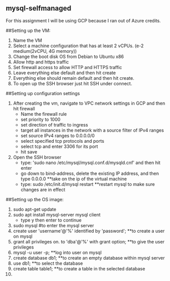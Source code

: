 ## mysql-selfmanaged

For this assignment I will be using GCP because I ran out of Azure credits.

##Setting up the VM:
1. Name the VM
2. Select a machine configuration that has at least 2 vCPUs. (e-2 medium(2vCPU, 4G memory))
3. Change the boot disk OS from Debian to Ubuntu x86
4. Allow http and https traffic
5. Set firewall access to allow HTTP and HTTPS traffic
6. Leave everything else default and then hit create
7. Everything else should remain default and then hit create.
8. To open up the SSH browser just hit SSH under connect.

##Setting up configuration settings
1. After creating the vm, navigate to VPC network settings in GCP
    and then hit firewall
    - Name the firewall rule
    - set priority to 1000
    - set direction of traffic to ingress
    - target all instances in the network with a source filter of IPv4 ranges
    - set source IPv4 ranges to 0.0.0.0/0
    - select specified tcp protocols and ports
    - select tcp and enter 3306 for its port
    - hit save
2. Open the SSH browser
    - type: 'sudo nano /etc/mysql/mysql.conf.d/mysqld.cnf' and then hit enter
    - go down to bind-address, delete the existing IP address, and then type 0.0.0.0 
        **take on the ip of the virtual machine
    - type: sudo /etc/init.d/mysql restart
        **restart mysql to make sure changes are in effect

##Setting up the OS image:
1. sudo apt-get update 
2. sudo apt install mysql-server mysql client
    - type y then enter to continue
3. sudo mysql #to enter the mysql server
4. create user 'username'@'%' identified by 'password';   **to create a user on mysql
5. grant all privileges on. to 'dba'@'%' with grant option; **to give the user privileges
6. mysql -u user -p; **log into user on mysql
7. create database db1; **to create an empty database within mysql server
8. use db1; **to select the database
9. create table table1; **to create a table in the selected database
10. 
 
